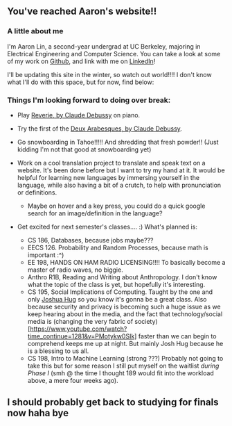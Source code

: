 ## You've reached Aaron's website!!
### A little about me
  I'm Aaron Lin, a second-year undergrad at UC Berkeley, majoring in Electrical Engineering and Computer Science. You can take a look at some of my work on [Github](https://github.com/lin-aaron/), and link with me on [LinkedIn](https://linkedin.com/aaronlin6)! 

I'll be updating this site in the winter, so watch out world!!!! I don't know what I'll do with this space, but for now, find below:

### Things I'm looking forward to doing over break:
* Play [Reverie, by Claude Debussy](http://ks.petruccimusiclibrary.org/files/imglnks/usimg/9/97/IMSLP14012-Debussy_-_R%C3%AAverie_(piano).pdf) on piano. 

* Try the first of the [Deux Arabesques, by Claude Debussy](http://ks.petruccimusiclibrary.org/files/imglnks/usimg/3/37/IMSLP02821-Debussy-L066.pdf).

* Go snowboarding in Tahoe!!!!! And shredding that fresh powder!! (Just kidding I'm not that good at snowboarding yet)

* Work on a cool translation project to translate and speak text on a website. It's been done before but I want to try my hand at it. It would be helpful for learning new languages by immersing yourself in the language, while also having a bit of a crutch, to help with pronunciation or definitions. 
  * Maybe on hover and a key press, you could do a quick google search for an image/definition in the language?

* Get excited for next semester's classes.... :) What's planned is:
  * CS 186, Databases, because jobs maybe???
  * EECS 126. Probability and Random Processes, because math is important :^)
  * EE 198, HANDS ON HAM RADIO LICENSING!!!! To basically become a master of radio waves, no biggie.
  * Anthro R1B, Reading and Writing about Anthropology. I don't know what the topic of the class is yet, but hopefully it's interesting.
  * CS 195, Social Implications of Computing. Taught by the one and only [Joshua Hug](https://www2.eecs.berkeley.edu/Faculty/Homepages/joshhug.html) so you know it's gonna be a great class. Also because security and privacy is becoming such a huge issue as we keep hearing about in the media, and the fact that technology/social media is (changing the very fabric of society)[https://www.youtube.com/watch?time_continue=1281&v=PMotykw0SIk] faster than we can begin to comprehend keeps me up at night. But mainly Josh Hug because he is a blessing to us all. 
  * CS 198, Intro to Machine Learning (strong ???) Probably not going to take this but for some reason I still put myself on the waitlist  *during Phase I* (smh @ the time I thought 189 would fit into the workload above, a mere four weeks ago).


## I should probably get back to studying for finals now haha bye
